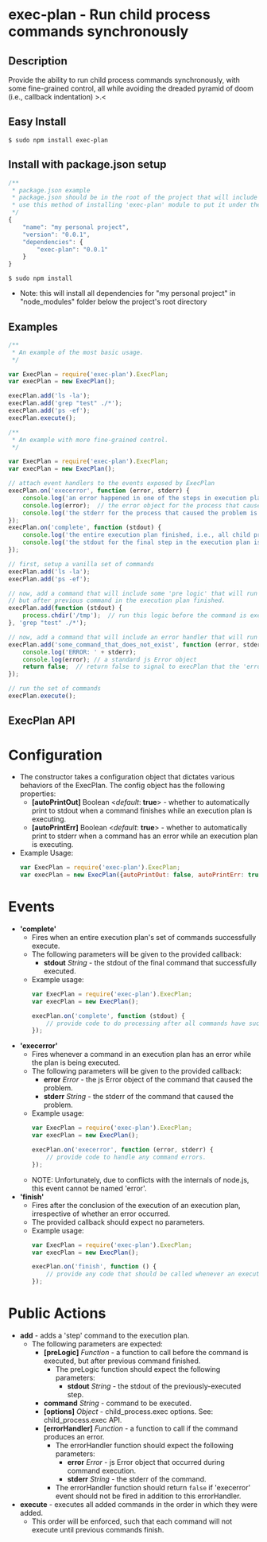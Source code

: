 exec-plan - Run child process commands synchronously
====================================================

Description
-----------

Provide the ability to run child process commands synchronously, with some fine-grained control, all while avoiding the
dreaded pyramid of doom (i.e., callback indentation) >.<

Easy Install
------------

    $ sudo npm install exec-plan

Install with package.json setup
-------------------------------

````javascript
/**
 * package.json example
 * package.json should be in the root of the project that will include 'exec-plan' as a dependency.
 * use this method of installing 'exec-plan' module to put it under the project's local directory.
 */
{
    "name": "my personal project",
    "version": "0.0.1",
    "dependencies": {
        "exec-plan": "0.0.1"
    }
}
````

    $ sudo npm install
- Note: this will install all dependencies for "my personal project" in "node_modules" folder
        below the project's root directory

Examples
--------

````javascript
/**
 * An example of the most basic usage.
 */

var ExecPlan = require('exec-plan').ExecPlan;
var execPlan = new ExecPlan();

execPlan.add('ls -la');
execPlan.add('grep "test" ./*');
execPlan.add('ps -ef');
execPlan.execute();
````

````javascript
/**
 * An example with more fine-grained control.
 */

var ExecPlan = require('exec-plan').ExecPlan;
var execPlan = new ExecPlan();

// attach event handlers to the events exposed by ExecPlan
execPlan.on('execerror', function (error, stderr) {
    console.log('an error happened in one of the steps in execution plan');
    console.log(error);  // the error object for the process that caused the problem
    console.log('the stderr for the process that caused the problem is ' + stderr);
});
execPlan.on('complete', function (stdout) {
    console.log('the entire execution plan finished, i.e., all child processes completed with no errors');
    console.log('the stdout for the final step in the execution plan is ' + stdout);
});

// first, setup a vanilla set of commands
execPlan.add('ls -la');
execPlan.add('ps -ef');

// now, add a command that will include some 'pre logic' that will run before the command is executed, 
// but after previous command in the execution plan finished.
execPlan.add(function (stdout) {
    process.chdir('/tmp');  // run this logic before the command is executed
}, 'grep "test" ./*');

// now, add a command that will include an error handler that will run before the 'error' event is fired.
execPlan.add('some_command_that_does_not_exist', function (error, stderr) {
    console.log('ERROR: ' + stderr);
    console.log(error); // a standard js Error object
    return false;  // return false to signal to execPlan that the 'error' event should not be fired
});

// run the set of commands
execPlan.execute();
````

ExecPlan API
------------

Configuration
=============

- The constructor takes a configuration object that dictates various behaviors of the ExecPlan. The config object has
    the following properties:
    - **[autoPrintOut]** Boolean <*default*: **true**> - whether to automatically print to stdout when a command
                                                         finishes while an execution plan is executing.
    - **[autoPrintErr]** Boolean <*default*: **true**> - whether to automatically print to stderr when a command
                                                         has an error while an execution plan is executing.
- Example Usage:
  ````javascript
  var ExecPlan = require('exec-plan').ExecPlan;
  var execPlan = new ExecPlan({autoPrintOut: false, autoPrintErr: true});
  ````

Events
======

- **'complete'**
    - Fires when an entire execution plan's set of commands successfully execute.
    - The following parameters will be given to the provided callback:
        - **stdout** *String* - the stdout of the final command that successfully executed.
    - Example usage:
      ````javascript
      var ExecPlan = require('exec-plan').ExecPlan;
      var execPlan = new ExecPlan();

      execPlan.on('complete', function (stdout) {
          // provide code to do processing after all commands have successfully been executed.
      });
      ````
- **'execerror'**
    - Fires whenever a command in an execution plan has an error while the plan is being executed.
    - The following parameters will be given to the provided callback:
        - **error** *Error*   - the js Error object of the command that caused the problem.
        - **stderr** *String* - the stderr of the command that caused the problem.
    - Example usage:
      ````javascript
      var ExecPlan = require('exec-plan').ExecPlan;
      var execPlan = new ExecPlan();

      execPlan.on('execerror', function (error, stderr) {
          // provide code to handle any command errors.
      });
      ````
    - NOTE: Unfortunately, due to conflicts with the internals of node.js, this event cannot be named 'error'.
- **'finish'**
    - Fires after the conclusion of the execution of an execution plan, irrespective of whether an error occurred.
    - The provided callback should expect no parameters.
    - Example usage:
      ````javascript
      var ExecPlan = require('exec-plan').ExecPlan;
      var execPlan = new ExecPlan();

      execPlan.on('finish', function () {
          // provide any code that should be called whenever an execution plan is stops executing.
      });
      ````

Public Actions
==============

- **add** - adds a 'step' command to the execution plan.
    - The following parameters are expected:
        - **[preLogic]** *Function*     - a function to call before the command is executed, but after previous
                                          command finished.
            - The preLogic function should expect the following parameters:
                - **stdout** *String* - the stdout of the previously-executed step.
        - **command** *String*          - command to be executed.
        - **[options]** *Object*        - child_process.exec options. See: child_process.exec API.
        - **[errorHandler]** *Function* - a function to call if the command produces an error.
            - The errorHandler function should expect the following parameters:
                - **error** *Error*   - js Error object that occurred during command execution.
                - **stderr** *String* - the stderr of the command.
            - The errorHandler function should return ```` false ```` if 'execerror' event should not be fired in
              addition to this errorHandler.
- **execute** - executes all added commands in the order in which they were added.
    - This order will be enforced, such that each command will not execute until previous commands finish.


